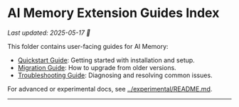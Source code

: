 # AI Memory Extension Guides Index

_Last updated: 2025-05-17 🐹_

This folder contains user-facing guides for AI Memory:

- [Quickstart Guide](./QUICKSTART.md): Getting started with installation and setup.
- [Migration Guide](./MIGRATION_GUIDE.md): How to upgrade from older versions.
- [Troubleshooting Guide](./TROUBLESHOOTING.md): Diagnosing and resolving common issues.

For advanced or experimental docs, see [../experimental/README.md](../experimental/README.md).

---

